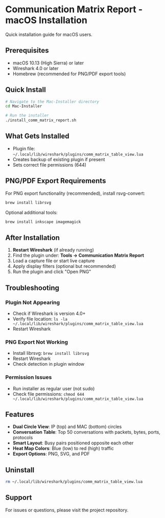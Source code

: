 # Communication Matrix Report - macOS Installation

Quick installation guide for macOS users.

## Prerequisites

- macOS 10.13 (High Sierra) or later
- Wireshark 4.0 or later
- Homebrew (recommended for PNG/PDF export tools)

## Quick Install

```bash
# Navigate to the Mac-Installer directory
cd Mac-Installer

# Run the installer
./install_comm_matrix_report.sh
```

## What Gets Installed

- Plugin file: `~/.local/lib/wireshark/plugins/comm_matrix_table_view.lua`
- Creates backup of existing plugin if present
- Sets correct file permissions (644)

## PNG/PDF Export Requirements

For PNG export functionality (recommended), install rsvg-convert:

```bash
brew install librsvg
```

Optional additional tools:
```bash
brew install inkscape imagemagick
```

## After Installation

1. **Restart Wireshark** (if already running)
2. Find the plugin under: **Tools → Communication Matrix Report**
3. Load a capture file or start live capture
4. Apply display filters (optional but recommended)
5. Run the plugin and click "Open PNG"

## Troubleshooting

### Plugin Not Appearing
- Check if Wireshark is version 4.0+
- Verify file location: `ls -la ~/.local/lib/wireshark/plugins/comm_matrix_table_view.lua`
- Restart Wireshark

### PNG Export Not Working
- Install librsvg: `brew install librsvg`
- Restart Wireshark
- Check detection in plugin window

### Permission Issues
- Run installer as regular user (not sudo)
- Check file permissions: `chmod 644 ~/.local/lib/wireshark/plugins/comm_matrix_table_view.lua`

## Features

- **Dual Circle View**: IP (top) and MAC (bottom) circles
- **Conversation Table**: Top 50 conversations with packets, bytes, ports, protocols
- **Smart Layout**: Busy pairs positioned opposite each other
- **Heat Map Colors**: Blue (low) to red (high) traffic
- **Export Options**: PNG, SVG, and PDF

## Uninstall

```bash
rm ~/.local/lib/wireshark/plugins/comm_matrix_table_view.lua
```

## Support

For issues or questions, please visit the project repository.
